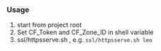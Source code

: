 ### Usage

1. start from project root
2. Set CF_Token and CF_Zone_ID in shell variable
3. ssl/httpsserve.sh <subdomain>, e.g. `ssl/httpsserve.sh leo`

